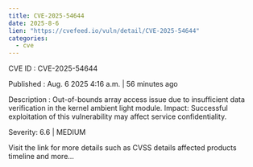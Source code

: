 ```yaml
--- 
title: CVE-2025-54644
date: 2025-8-6
lien: "https://cvefeed.io/vuln/detail/CVE-2025-54644"
categories:
  - cve
---
```


CVE ID : CVE-2025-54644

Published :  Aug. 6
2025
4:16 a.m. | 56 minutes ago

Description : Out-of-bounds array access issue due to insufficient data verification in the kernel ambient light module.
Impact: Successful exploitation of this vulnerability may affect service confidentiality.

Severity: 6.6 | MEDIUM

Visit the link for more details
such as CVSS details
affected products
timeline
and more...
